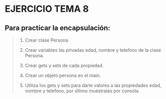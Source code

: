   # EJERCICIO TEMA 8

## Para practicar la encapsulación: ##

> 1. Crear clase Persona.
>  
> 2. Crear variables las privadas edad, nombre y telefono de la clase Persona.
> 
> 3. Crear gets y sets de cada propiedad.
> 
> 4. Crear un objeto persona en el main.
> 
> 5. Utiliza los gets y sets para darle valores a las propiedades edad, nombre y telefono, por último muéstralas por consola.
